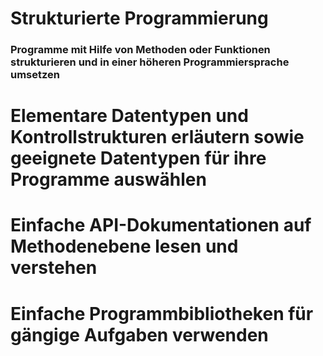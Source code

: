 # Strukturierte Programmierung

### Programme mit Hilfe von Methoden oder Funktionen strukturieren und in einer höheren Programmiersprache umsetzen
# Elementare Datentypen und Kontrollstrukturen erläutern sowie geeignete Datentypen für ihre Programme auswählen
# Einfache API-Dokumentationen auf Methodenebene lesen und verstehen
# Einfache Programmbibliotheken für gängige Aufgaben verwenden 
